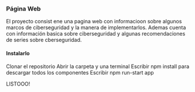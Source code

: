### Página Web 
El proyecto consist ene una pagina web con informacioon sobre algunos marcos de ciberseguridad y la manera de implementarlos. Ademas cuenta con información basica sobre ciberseguridad y algunas recomendaciones de series sobre cberseguridad. 

#### Instalarlo 
Clonar el repositorio 
Abrir la carpeta y una terminal
Escribir npm install para descargar todos los componentes 
Escribir npm run-start app 

LISTOOO! 

